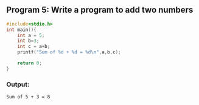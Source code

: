 ## Program 5: Write a program to add two numbers

```C
#include<stdio.h>
int main(){
	int a = 5;
	int b=3;
	int c = a+b;
	printf("Sum of %d + %d = %d\n",a,b,c);

	return 0;
}
```

### Output:
```
Sum of 5 + 3 = 8
```
